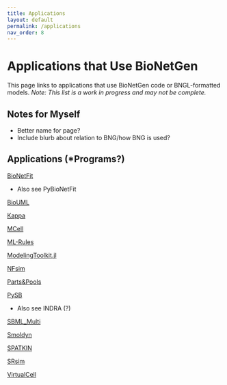 ```yaml
---
title: Applications
layout: default
permalink: /applications
nav_order: 8
---
```


# Applications that Use BioNetGen

This page links to applications that use BioNetGen code or BNGL-formatted models. *Note: This list is a work in progress and may not be complete.*

## Notes for Myself
* Better name for page?
* Include blurb about relation to BNG/how BNG is used?

## Applications (*Programs?)
[BioNetFit](https://bionetfit.nau.edu/)
- Also see PyBioNetFit


[BioUML](https://www.biouml.org/)


[Kappa](https://kappalanguage.org/)


[MCell](https://mcell.org/)


[ML-Rules]()


[ModelingToolkit.jl](https://mtk.sciml.ai/stable/)


[NFsim](http://michaelsneddon.net/nfsim/)


[Parts&Pools]()


[PySB](https://pysb.org/)
* Also see INDRA (?)


[SBML_Multi]()


[Smoldyn](https://www.smoldyn.org/)


[SPATKIN](https://pmbm.ippt.pan.pl/web/Spatkin)


[SRsim](https://www.biosys.uni-jena.de/Members/Gerd+Gruenert/SRSim.html)


[VirtualCell](https://vcell.org/bionetgen/)